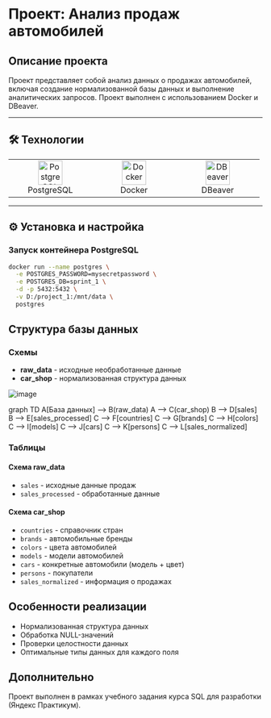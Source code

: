 # Проект: Анализ продаж автомобилей

## Описание проекта
Проект представляет собой анализ данных о продажах автомобилей, включая создание нормализованной базы данных и выполнение аналитических запросов. Проект выполнен с использованием Docker и DBeaver.

---

## 🛠 Технологии
<div align="center">
  <table>
    <tr>
      <td align="center" width="150">
        <img src="https://img.icons8.com/color/48/000000/postgreesql.png" width="48" height="48" alt="PostgreSQL"/><br>
        PostgreSQL
      </td>
      <td align="center" width="150">
        <img src="https://img.icons8.com/color/48/000000/docker.png" width="48" height="48" alt="Docker"/><br>
        Docker
      </td>
      <td align="center" width="150">
        <img src="https://img.icons8.com/ios-filled/50/000000/database.png" width="48" height="48" alt="DBeaver"/><br>
        DBeaver
      </td>
    </tr>
  </table>
</div>

---

## ⚙️ Установка и настройка

### Запуск контейнера PostgreSQL
```bash
docker run --name postgres \
  -e POSTGRES_PASSWORD=mysecretpassword \
  -e POSTGRES_DB=sprint_1 \
  -d -p 5432:5432 \
  -v D:/project_1:/mnt/data \
  postgres
```
## Структура базы данных

### Схемы

- **raw_data** - исходные необработанные данные
- **car_shop** - нормализованная структура данных

![image](https://github.com/user-attachments/assets/599e024f-5665-4570-b7b8-9a78ca20ea05)


graph TD
    A[База данных] --> B(raw_data)
    A --> C(car_shop)
    B --> D[sales]
    B --> E[sales_processed]
    C --> F[countries]
    C --> G[brands]
    C --> H[colors]
    C --> I[models]
    C --> J[cars]
    C --> K[persons]
    C --> L[sales_normalized]

### Таблицы

#### Схема raw_data
- `sales` - исходные данные продаж
- `sales_processed` - обработанные данные

#### Схема car_shop
- `countries` - справочник стран
- `brands` - автомобильные бренды
- `colors` - цвета автомобилей
- `models` - модели автомобилей
- `cars` - конкретные автомобили (модель + цвет)
- `persons` - покупатели
- `sales_normalized` - информация о продажах

## Особенности реализации

- Нормализованная структура данных
- Обработка NULL-значений
- Проверки целостности данных
- Оптимальные типы данных для каждого поля

## Дополнительно
Проект выполнен в рамках учебного задания курса SQL для разработки (Яндекс Практикум).

